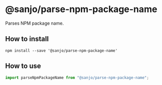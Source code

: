 # @sanjo/parse-npm-package-name

Parses NPM package name.

## How to install

```
npm install --save '@sanjo/parse-npm-package-name'
```

## How to use

```js
import parseNpmPackageName from "@sanjo/parse-npm-package-name";
```
